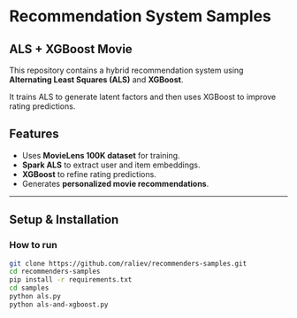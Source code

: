 # Recommendation System Samples

## ALS + XGBoost Movie 

This repository contains a hybrid recommendation system using **Alternating Least Squares (ALS)** and **XGBoost**.  

It trains ALS to generate latent factors and then uses XGBoost to improve rating predictions.

## Features
- Uses **MovieLens 100K dataset** for training.
- **Spark ALS** to extract user and item embeddings.
- **XGBoost** to refine rating predictions.
- Generates **personalized movie recommendations**.

---

## Setup & Installation

### How to run

```sh
git clone https://github.com/raliev/recommenders-samples.git
cd recommenders-samples
pip install -r requirements.txt
cd samples
python als.py
python als-and-xgboost.py
